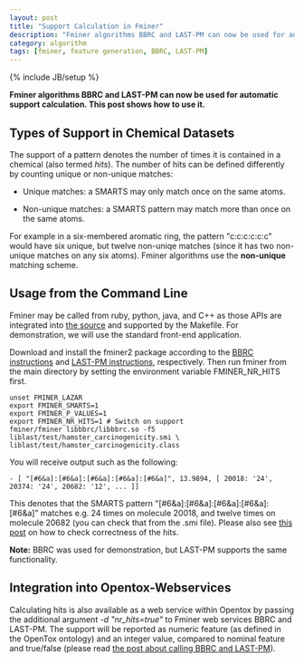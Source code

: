 ```yaml
---
layout: post
title: "Support Calculation in Fminer"
description: "Fminer algorithms BBRC and LAST-PM can now be used for automatic support calculation. This post shows how to use it."
category: algorithm
tags: [fminer, feature generation, BBRC, LAST-PM]
---
```

{% include JB/setup %}

**Fminer algorithms BBRC and LAST-PM can now be used for automatic support calculation. This post shows how to use it.**


## Types of Support in Chemical Datasets


The support of a pattern denotes the number of times it is contained in a chemical (also termed _hits_). The number of hits can be defined differently by counting unique or non-unique matches:



	
  * Unique matches: a SMARTS may only match once on the same atoms.

	
  * Non-unique matches: a SMARTS pattern may match more than once on the same atoms.


For example in a six-membered aromatic ring, the pattern "c:c:c:c:c:c" would have six unique, but twelve non-uniqe matches (since it has two non-unique matches on any six atoms). Fminer algorithms use the **non-unique** matching scheme.


## Usage from the Command Line


Fminer may be called from ruby, python, java, and C++ as those APIs are integrated into [the source](http://github.com/amaunz/fminer2) and supported by the Makefile. For demonstration, we will use the standard front-end application.

Download and install the fminer2 package according to the [BBRC instructions](http://www.maunz.de/wordpress/bbrc) and [LAST-PM instructions](http://www.maunz.de/wordpress/latent-structure-pattern-mining), respectively. Then run fminer from the main directory by setting the environment variable FMINER_NR_HITS first.


    
    
    unset FMINER_LAZAR
    export FMINER_SMARTS=1
    export FMINER_P_VALUES=1
    export FMINER_NR_HITS=1 # Switch on support
    fminer/fminer libbbrc/libbbrc.so -f5  liblast/test/hamster_carcinogenicity.smi \
    liblast/test/hamster_carcinogenicity.class
    



You will receive output such as the following:


    
    
    - [ "[#6&a]:[#6&a]:[#6&a]:[#6&a]:[#6&a]", 13.9894, [ 20018: '24', 20374: '24', 20682: '12', ... ]]
    



This denotes that the SMARTS pattern "[#6&a]:[#6&a]:[#6&a]:[#6&a]:[#6&a]" matches e.g. 24 times on molecule 20018, and twelve times on molecule 20682 (you can check that from the .smi file). Please also see [this post](http://www.maunz.de/wordpress/opentox/2011/multinomial-fminer) on how to check correctness of the hits.

**Note:** BBRC was used for demonstration, but LAST-PM supports the same functionality.


## Integration into Opentox-Webservices

Calculating hits is also  available as a web service within Opentox by passing the additional argument _-d "nr_hits=true"_ to Fminer web services BBRC and LAST-PM. The support will be reported as numeric feature (as defined in the OpenTox ontology) and an integer value, compared to nominal feature and true/false (please read [the post about calling BBRC and LAST-PM](../opentox/2011/bbrc-and-last-usage)).
